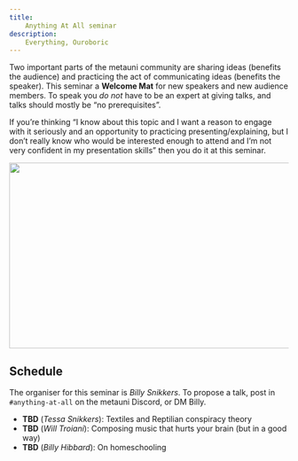 ```yaml
---
title:
    Anything At All seminar
description:
    Everything, Ouroboric
---
```


Two important parts of the metauni community are sharing ideas (benefits the audience) and practicing the act of communicating ideas (benefits the speaker). This seminar a **Welcome Mat** for new speakers and new audience members. To speak you *do not* have to be an expert at giving talks, and talks should mostly be “no prerequisites”.

If you’re thinking “I know about this topic and I want a reason to engage with it seriously and an opportunity to practicing presenting/explaining, but I don’t really know who would be interested enough to attend and I’m not very confident in my presentation skills” then you do it at this seminar.

<p align="center">
<img width="800" height="334.4" src="https://user-images.githubusercontent.com/320329/208765279-15388dff-ecd9-405a-97c2-993af89ea2cb.png">
</p>

## Schedule

The organiser for this seminar is *Billy Snikkers*. To propose a talk, post in `#anything-at-all` on the metauni Discord, or DM Billy.

* **TBD** (*Tessa Snikkers*): Textiles and Reptilian conspiracy theory
* **TBD** (*Will Troiani*): Composing music that hurts your brain (but in a good way)
* **TBD** (*Billy Hibbard*): On homeschooling
